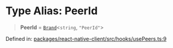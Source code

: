 # Type Alias: PeerId

> **PeerId** = [`Brand`](Brand.md)\<`string`, `"PeerId"`\>

Defined in: [packages/react-native-client/src/hooks/usePeers.ts:9](https://github.com/fishjam-cloud/mobile-client-sdk/blob/b59d08631f5fbe1fa162c766a63916c14024e0d4/packages/react-native-client/src/hooks/usePeers.ts#L9)
